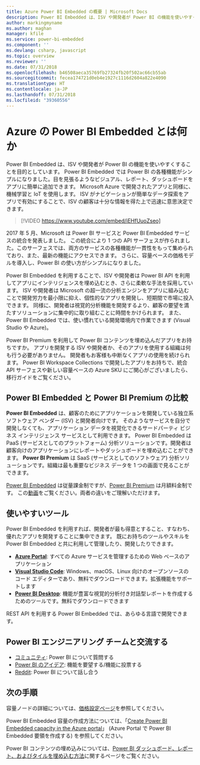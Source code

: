 ```yaml
---
title: Azure Power BI Embedded の概要 | Microsoft Docs
description: Power BI Embedded は、ISV や開発者が Power BI の機能を使いやすくすることを目的としており、目を見張るようなビジュアル、レポート、ダッシュボードをアプリに簡単に追加できるようになっています。
author: markingmyname
ms.author: maghan
manager: kfile
ms.service: power-bi-embedded
ms.component: ''
ms.devlang: csharp, javascript
ms.topic: overview
ms.reviewer: ''
ms.date: 07/31/2018
ms.openlocfilehash: b46508aeca35769fb27324fb20f502ac66cb55ab
ms.sourcegitcommit: fecea174721d0eb4e1927c1116d2604a822e4090
ms.translationtype: HT
ms.contentlocale: ja-JP
ms.lasthandoff: 07/31/2018
ms.locfileid: "39360556"
---
```

# <a name="what-is-power-bi-embedded-in-azure"></a>Azure の Power BI Embedded とは何か 

Power BI Embedded は、ISV や開発者が Power BI の機能を使いやすくすることを目的としています。 Power BI Embedded では Power BI の各種機能がシンプルになりました。目を見張るようなビジュアル、レポート、ダッシュボードをアプリに簡単に追加できます。 Microsoft Azure で開発されたアプリと同様に、機械学習と IoT を使用します。 ISV がナビゲーションが簡単なデータ探索をアプリで有効にすることで、ISV の顧客は十分な情報を得た上で迅速に意思決定できます。

> [!VIDEO https://www.youtube.com/embed/iEHfUuoZseo]

2017 年 5 月、Microsoft は Power BI サービスと Power BI Embedded サービスの統合を発表しました。 この統合により 1 つの API サーフェスが作られました。このサーフェスでは、両方のサービスの各種機能が一貫性をもって集められており、また、最新の機能にアクセスできます。 さらに、容量ベースの価格モデルを導入し、Power BI の使い方がシンプルになりました。

Power BI Embedded を利用することで、ISV や開発者は Power BI API を利用してアプリにインテリジェンスを埋め込むとき、さらに柔軟な手法を採用しています。 ISV や開発者は Microsoft の超一流の分析エンジンをアプリに組み込むことで開発労力を最小限に抑え、個性的なアプリを開発し、短期間で市場に投入できます。 同様に、開発者は視覚的分析機能を開発するより、顧客の要望を満たすソリューションに集中的に取り組むことに時間をかけられます。 また、Power BI Embedded では、使い慣れている開発環境内で作業できます (Visual Studio や Azure)。

Power BI Premium を利用して Power BI コンテンツを埋め込んだアプリをお持ちですか。 アプリを開発する ISV や開発者か、そのアプリを使用する組織は何も行う必要がありません。 開発者もお客様も中断なくアプリの使用を続けられます。 Power BI Workspace Collections で開発したアプリをお持ちで、統合 API サーフェスや新しい容量ベースの Azure SKU にご関心がございましたら、移行ガイドをご覧ください。

## <a name="comparing-power-bi-embedded-with-power-bi-premium"></a>Power BI Embedded と Power BI Premium の比較

**Power BI Embedded** は、顧客のためにアプリケーションを開発している独立系ソフトウェア ベンダー (ISV) と開発者向けです。 そのようなサービスを自分で開発しなくても、アプリケーション データを視覚化できるサードパーティ ビジネス インテリジェンス サービスとして利用できます。 Power BI Embedded は PaaS (サービスとしてのプラットフォーム) 分析ソリューションです。開発者は顧客向けのアプリケーションにレポートやダッシュボードを埋め込むことができます。 **Power BI Premium** は SaaS (サービスとしてのソフトウェア) 分析ソリューションです。組織は最も重要なビジネス データを 1 つの画面で見ることができます。 

[Power BI Embedded](https://azure.microsoft.com/pricing/details/power-bi-embedded/) は従量課金制ですが、[Power BI Premium](https://powerbi.microsoft.com/calculator/) は月額料金制です。 この[動画](https://www.youtube.com/watch?v=0y2oJikC6Xc&t=0s&list=PLv2BtOtLblH1dQPV49Ni12olDcUoW-GEl&index=3)をご覧ください。両者の違いをご理解いただけます。

## <a name="easy-to-use-tools"></a>使いやすいツール

Power BI Embedded を利用すれば、開発者が最も得意とすること、すなわち、優れたアプリを開発することに集中できます。 既にお持ちのツールやスキルを Power BI Embedded と共に利用して管理したり、開発したりできます。

* [**Azure Portal**](https://portal.azure.com/): すべての Azure サービスを管理するための Web ベースのアプリケーション
* [**Visual Studio Code**](https://code.visualstudio.com/docs): Windows、macOS、Linux 向けのオープンソースのコード エディターであり、無料でダウンロードできます。拡張機能をサポートします
* [**Power BI Desktop**](https://powerbi.microsoft.com/desktop/): 機能が豊富な視覚的分析付き対話型レポートを作成するためのツールです。無料でダウンロードできます

REST API を利用する Power BI Embedded では、あらゆる言語で開発できます。

## <a name="engage-with-the-power-bi-engineering-team"></a>Power BI エンジニアリング チームと交流する

* [コミュニティ](https://community.powerbi.com/): Power BI について質問する
* [Power BI のアイデア](https://ideas.powerbi.com): 機能を要望する/機能に投票する
* [Reddit](https://www.reddit.com/r/PowerBI/): Power BI について話し合う

## <a name="next-steps"></a>次の手順

容量ノードの詳細については、[価格設定ページ](https://azure.microsoft.com/pricing/details/power-bi-embedded/)を参照してください。

Power BI Embedded 容量の作成方法については、「[Create Power BI Embedded capacity in the Azure portal](azure-pbie-create-capacity.md)」 (Azure Portal で Power BI Embedded 要領を作成する) を参照してください。

Power BI コンテンツの埋め込みについては、[Power BI ダッシュボード、レポート、およびタイルを埋め込む方法](https://powerbi.microsoft.com/documentation/powerbi-developer-embedding-content/)に関するページをご覧ください。
